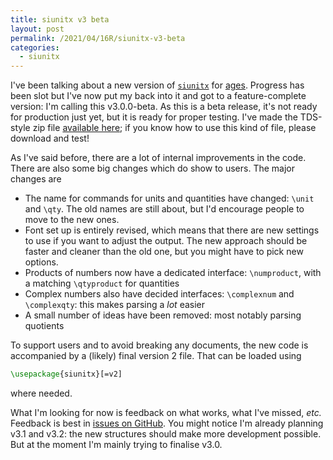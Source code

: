```yaml
---
title: siunitx v3 beta
layout: post
permalink: /2021/04/16R/siunitx-v3-beta
categories:
  - siunitx
---
```


I've been talking about a new version of
[`siunitx`](https://ctan.org/pkg/siunitx) for
[ages](/2019/11/02/siunitx-v3-alpha-2/). Progress has been slot but I've now put
my back into it and got to a feature-complete version: I'm calling this
v3.0.0-beta. As this is a beta release, it's not ready for production just
yet, but it is ready for proper testing. I've made the TDS-style zip file
[available here](/uploads/2021/04/17/siunitx-v3.0.0-beta.tds.zip); if you
know how to use this kind of file, please download and test!

As I've said before, there are a lot of internal improvements in the code.
There are also some big changes which do show to users. The major changes
are

- The name for commands for units and quantities have changed:
  `\unit` and `\qty`. The old names are still about, but I'd encourage
  people to move to the new ones.
- Font set up is entirely revised, which means that there are new settings
  to use if you want to adjust the output. The new approach should be faster
  and cleaner than the old one, but you might have to pick new options.
- Products of numbers now have a dedicated interface: `\numproduct`, with
  a matching `\qtyproduct` for quantities
- Complex numbers also have decided interfaces: `\complexnum` and `\complexqty`:
  this makes parsing a _lot_ easier
- A small number of ideas have been removed: most notably parsing quotients

To support users and to avoid breaking any documents, the new code is
accompanied by a (likely) final version 2 file. That can be loaded using
```latex
\usepackage{siunitx}[=v2]
```
where needed.

What I'm looking for now is feedback on what works, what I've missed, _etc._
Feedback is best in [issues on
GitHub](https://github.com/josephwright/siunitx/issues). You might notice
I'm already planning v3.1 and v3.2: the new structures should make more
development possible. But at the moment I'm mainly trying to finalise
v3.0.
